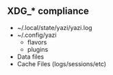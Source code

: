 ## XDG_* compliance
- ~/.local/state/yazi/yazi.log
- ~/.config/yazi
  - flavors
  - plugins
- Data files
- Cache Files (logs/sessions/etc)
